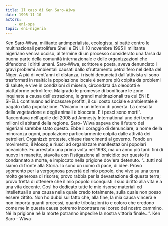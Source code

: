 ```yaml
---
title: Il caso di Ken Saro-Wiwa
date: 1995-11-10
actors:
    - eni-spa
topic: eni-nigeria
---
```


Ken Saro-Wiwa, militante antimperialista, ecologista, si batté contro le multinazionali petrolifere Shell e ENI. Il 10 novembre 1995 il militante nigeriano veniva ucciso, al termine di un processo considerato una farsa da buona parte della comunità internazionale e delle organizzazioni che difendono i diritti umani. Saro-Wiwa, scrittore e poeta, aveva denunciato i gravi problemi ambientali causati dallo sfruttamento petrolifero nel delta del Niger. A più di vent'anni di distanza, i rischi denunciati dall'attivista si sono trasformati in realtà: la popolazione locale è sempre più colpita da problemi di salute, e vive in condizioni di miseria, circondata da oleodotti e piattaforme petrolifere. Malgrado le promesse di bonificare le zone inquinate a causa dell'estrazione, le grandi multinazionali tra cui ENI E SHELL continuano ad incassare profitti, il cui costo sociale e ambientale è pagato dalla popolazione. “Viviamo in un inferno di povertà. La crescita della vegetazione e degli animali è bloccata. E i pesci sono morti”. Raccontava nell'aprile del 2008 ad Amnesty International uno dei trenta milioni di abitanti della regione. Saro- Wiwa sapeva che il futuro dei nigeriani sarebbe stato questo. Ebbe il coraggio di denunciare, a nome della minoranza ogoni, popolazione particolarmente colpita dalle attività dei petrolieri. Organizzò proteste, chiese risarcimenti al governo. Fondò un movimento, il Mosop,e riuscì ad organizzare manifestazioni popolari oceaniche. Fu arrestato una prima volta nel 1993, ma un anno più tardi finì di nuovo in manette, stavolta con l'istigazione all'omicidio: per questo fu condannato a morte, e impiccato nella prigione dov'era detenuto.
“...tutti noi siamo di fronte alla Storia. Io sono un uomo di pace, di idee. Provo sgomento per la vergognosa povertà del mio popolo, che vive su una terra molto generosa di risorse; provo rabbia per la devastazione di questa terra; provo fretta di ottenere che il mio popolo riconquisti il suo diritto alla vita e a una vita decente. Così ho dedicato tutte le mie risorse materiali ed intellettuali a una causa nella quale credo totalmente, sulla quale non posso essere zittito. Non ho dubbi sul fatto che, alla fine, la mia causa vincerà e non importa quanti processi, quante tribolazioni io e coloro che credono come me in questa causa potremo incontrare nel corso del nostro cammino. Né la prigione né la morte potranno impedire la nostra vittoria finale...”.
Ken Saro - Wiwa
